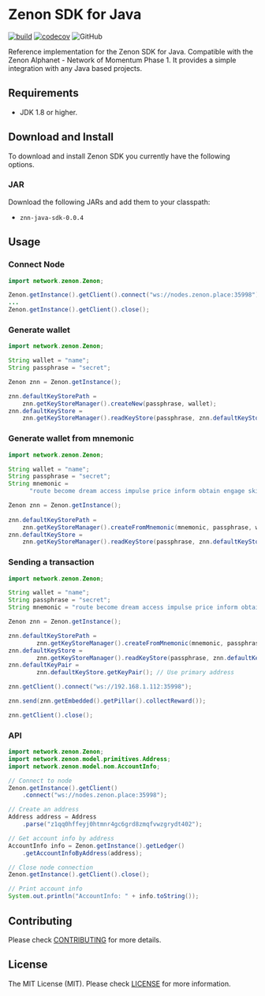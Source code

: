 # Zenon SDK for Java

[![build](https://img.shields.io/github/actions/workflow/status/KingGorrin/znn_sdk_java/build.yml?branch=main)](https://github.com/KingGorrin/znn_sdk_java/actions/workflows/build.yml) [![codecov](https://img.shields.io/codecov/c/github/KingGorrin/znn_sdk_java?token=8WB4pa15fM)](https://codecov.io/gh/KingGorrin/znn_sdk_java) ![GitHub](https://img.shields.io/github/license/KingGorrin/znn_sdk_java)

Reference implementation for the Zenon SDK for Java. Compatible with the Zenon Alphanet - Network of Momentum Phase 1. 
It provides a simple integration with any Java based projects.

## Requirements

- JDK 1.8 or higher.


## Download and Install

To download and install Zenon SDK you currently have the following options.

### JAR

Download the following JARs and add them to your classpath:

- `znn-java-sdk-0.0.4`

## Usage

### Connect Node

```java
import network.zenon.Zenon;

Zenon.getInstance().getClient().connect("ws://nodes.zenon.place:35998");
...
Zenon.getInstance().getClient().close();
```

### Generate wallet

```java
import network.zenon.Zenon;

String wallet = "name";
String passphrase = "secret";

Zenon znn = Zenon.getInstance();

znn.defaultKeyStorePath = 
	znn.getKeyStoreManager().createNew(passphrase, wallet);
znn.defaultKeyStore = 
	znn.getKeyStoreManager().readKeyStore(passphrase, znn.defaultKeyStorePath);
```

### Generate wallet from mnemonic

```java
import network.zenon.Zenon;

String wallet = "name";
String passphrase = "secret";
String mnemonic =
      "route become dream access impulse price inform obtain engage ski believe awful absent pig thing vibrant possible exotic flee pepper marble rural fire fancy";

Zenon znn = Zenon.getInstance();
      
znn.defaultKeyStorePath = 
	znn.getKeyStoreManager().createFromMnemonic(mnemonic, passphrase, wallet);
znn.defaultKeyStore = 
	znn.getKeyStoreManager().readKeyStore(passphrase, znn.defaultKeyStorePath);
```

### Sending a transaction

```java
import network.zenon.Zenon;

String wallet = "name";
String passphrase = "secret";
String mnemonic = "route become dream access impulse price inform obtain engage ski believe awful absent pig thing vibrant possible exotic flee pepper marble rural fire fancy";

Zenon znn = Zenon.getInstance();

znn.defaultKeyStorePath = 
        znn.getKeyStoreManager().createFromMnemonic(mnemonic, passphrase, wallet);
znn.defaultKeyStore = 
        znn.getKeyStoreManager().readKeyStore(passphrase, znn.defaultKeyStorePath);
znn.defaultKeyPair = 
        znn.defaultKeyStore.getKeyPair(); // Use primary address

znn.getClient().connect("ws://192.168.1.112:35998");

znn.send(znn.getEmbedded().getPillar().collectReward());

znn.getClient().close();
```

### API

```java
import network.zenon.Zenon;
import network.zenon.model.primitives.Address;
import network.zenon.model.nom.AccountInfo;

// Connect to node
Zenon.getInstance().getClient()
	.connect("ws://nodes.zenon.place:35998");

// Create an address
Address address = Address
	.parse("z1qq0hffeyj0htmnr4gc6grd8zmqfvwzgrydt402");

// Get account info by address
AccountInfo info = Zenon.getInstance().getLedger()
	.getAccountInfoByAddress(address);

// Close node connection
Zenon.getInstance().getClient().close();

// Print account info
System.out.println("AccountInfo: " + info.toString());
```

## Contributing

Please check [CONTRIBUTING](./CONTRIBUTING.md) for more details.

## License

The MIT License (MIT). Please check [LICENSE](./LICENSE) for more information.
